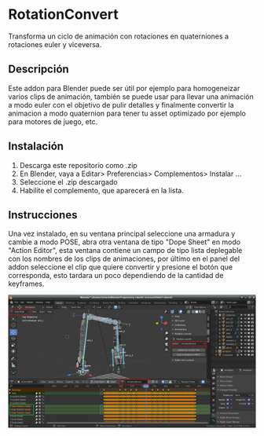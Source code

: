 # RotationConvert
Transforma un ciclo de animación con rotaciones en quaterniones a rotaciones euler y viceversa.

## Descripción
Este addon para Blender puede ser útil por ejemplo para homogeneizar varios clips de animación, también se puede usar para llevar una animación a modo euler con el objetivo de pulir detalles y finalmente convertir la animacion a modo quaternion para tener tu asset optimizado por ejemplo para motores de juego, etc.

## Instalación
1. Descarga este repositorio como .zip
2. En Blender, vaya a Editar> Preferencias> Complementos> Instalar ...
3. Seleccione el .zip descargado
4. Habilite el complemento, que aparecerá en la lista.

## Instrucciones
Una vez instalado, en su ventana principal seleccione una armadura y cambie a modo POSE, abra otra ventana de tipo "Dope Sheet" en modo "Action Editor", esta ventana contiene un campo de tipo lista deplegable con los nombres de los clips de animaciones, por último en el panel del addon seleccione el clip que quiere convertir y presione el botón que corresponda, esto tardara un poco dependiendo de la cantidad de keyframes.

![Image description](https://raw.githubusercontent.com/RichardCollao/RotationConvert/master/files/Screenshot_01.png)

